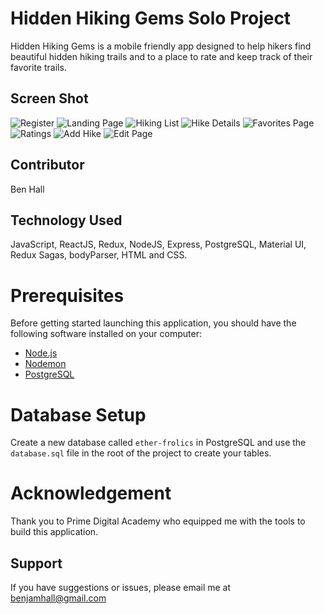 # Hidden Hiking Gems Solo Project

Hidden Hiking Gems is a mobile friendly app designed to help hikers find beautiful hidden hiking trails and to a place to rate and keep track of their favorite trails.
## Screen Shot
 
![Register](/public/images/Register.png)
![Landing Page](/public/images/LandingPage.png)
![Hiking List](/public/images/HikingList.png)
![Hike Details](/public/images/Details.png)
![Favorites Page](/public/images/Favorite.png)
![Ratings](/public/images/Ratings.png)
![Add Hike](/public/images/AddHike.png)
![Edit Page](/public/images/Edit.png)

## Contributor 
Ben Hall

## Technology Used
JavaScript, ReactJS, Redux, NodeJS, Express, PostgreSQL, Material UI, Redux Sagas, bodyParser, HTML and CSS. 

# Prerequisites
Before getting started launching this application, you should have the following software installed on your computer: 
 
- [Node.js](https://nodejs.org/en/)
- [Nodemon](https://nodemon.io) 
- [PostgreSQL](https://www.postgresql.org)
 
# Database Setup
Create a new database called `ether-frolics` in PostgreSQL and use the `database.sql` file in the root of the project to create your tables.
# Acknowledgement
Thank you to Prime Digital Academy who equipped me with the tools to build this application.

## Support
If you have suggestions or issues, please email me at benjamhall@gmail.com

